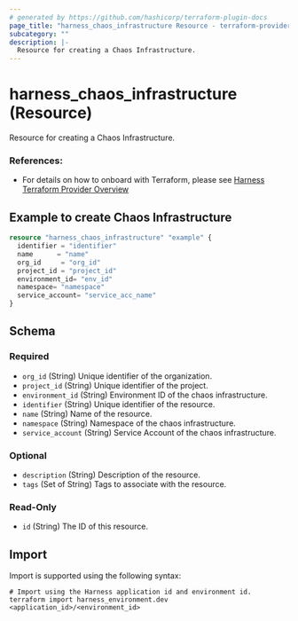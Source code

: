 ```yaml
---
# generated by https://github.com/hashicorp/terraform-plugin-docs
page_title: "harness_chaos_infrastructure Resource - terraform-provider-harness"
subcategory: ""
description: |-
  Resource for creating a Chaos Infrastructure.
---
```


# harness_chaos_infrastructure (Resource)

Resource for creating a Chaos Infrastructure.

### References:
- For details on how to onboard with Terraform, please see [Harness Terraform Provider Overview](https://developer.harness.io/docs/platform/automation/terraform/harness-terraform-provider-overview/)

## Example to create Chaos Infrastructure

```terraform
resource "harness_chaos_infrastructure" "example" {
  identifier = "identifier"
  name      = "name"
  org_id     = "org_id"
  project_id = "project_id"
  environment_id= "env_id"
  namespace= "namespace"
  service_account= "service_acc_name"
}
```

<!-- schema generated by tfplugindocs -->
## Schema

### Required

- `org_id` (String) Unique identifier of the organization.
- `project_id` (String) Unique identifier of the project.
- `environment_id` (String) Environment ID of the chaos infrastructure.
- `identifier` (String) Unique identifier of the resource.
- `name` (String) Name of the resource.
- `namespace` (String) Namespace of the chaos infrastructure.
- `service_account` (String) Service Account of the chaos infrastructure.

### Optional

- `description` (String) Description of the resource.
- `tags` (Set of String) Tags to associate with the resource.

### Read-Only

- `id` (String) The ID of this resource.

## Import

Import is supported using the following syntax:

```shell
# Import using the Harness application id and environment id.
terraform import harness_environment.dev <application_id>/<environment_id>
```